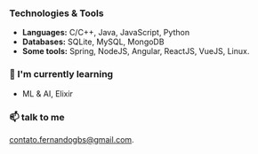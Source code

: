 ### Technologies & Tools
- **Languages:** C/C++, Java, JavaScript, Python
- **Databases:** SQLite, MySQL, MongoDB
- **Some tools:** Spring, NodeJS, Angular, ReactJS, VueJS, Linux.
  
### 🌱 I'm currently learning
- ML & AI, Elixir

### 📫 talk to me
[contato.fernandogbs@gmail.com](mailto:contato.fernandogbs@gmail.com).
